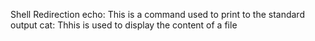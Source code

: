 Shell Redirection 
echo: This is a command used to print to the standard output
cat: Thhis is used to display the content of a file
